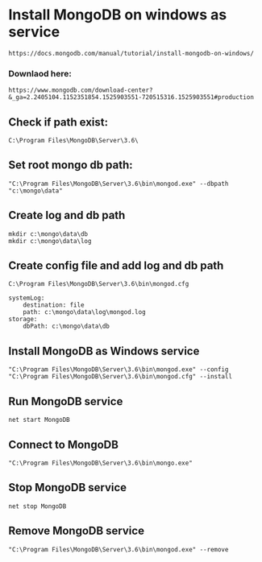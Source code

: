 # Install MongoDB on windows as service

	https://docs.mongodb.com/manual/tutorial/install-mongodb-on-windows/

### Downlaod here:
	https://www.mongodb.com/download-center?&_ga=2.2405104.1152351854.1525903551-720515316.1525903551#production


## Check if path exist:
	C:\Program Files\MongoDB\Server\3.6\

## Set root mongo db path: 
	"C:\Program Files\MongoDB\Server\3.6\bin\mongod.exe" --dbpath "c:\mongo\data"

## Create log and db path
	mkdir c:\mongo\data\db
	mkdir c:\mongo\data\log
	
## Create config file and add log and db path
	C:\Program Files\MongoDB\Server\3.6\bin\mongod.cfg

	systemLog:
		destination: file
		path: c:\mongo\data\log\mongod.log
	storage:
		dbPath: c:\mongo\data\db
		
	
## Install MongoDB as Windows service
	"C:\Program Files\MongoDB\Server\3.6\bin\mongod.exe" --config "C:\Program Files\MongoDB\Server\3.6\bin\mongod.cfg" --install
	
## Run MongoDB service
	net start MongoDB
	
## Connect to MongoDB
	"C:\Program Files\MongoDB\Server\3.6\bin\mongo.exe"
	
## Stop MongoDB service
	net stop MongoDB
	
## Remove MongoDB service
	"C:\Program Files\MongoDB\Server\3.6\bin\mongod.exe" --remove
